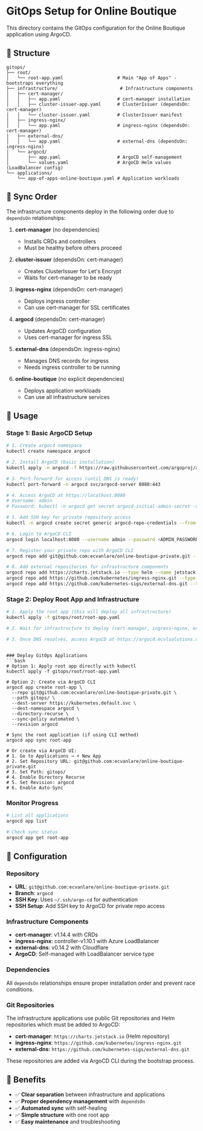 # GitOps Setup for Online Boutique

This directory contains the GitOps configuration for the Online Boutique application using ArgoCD.

## 📁 Structure

```
gitops/
├── root/
│   └── root-app.yaml                    # Main "App of Apps" - bootstraps everything
├── infrastructure/                       # Infrastructure components
│   ├── cert-manager/
│   │   ├── app.yaml                     # cert-manager installation
│   │   ├── cluster-issuer-app.yaml      # ClusterIssuer (dependsOn: cert-manager)
│   │   └── cluster-issuer.yaml          # ClusterIssuer manifest
│   ├── ingress-nginx/
│   │   └── app.yaml                     # ingress-nginx (dependsOn: cert-manager)
│   ├── external-dns/
│   │   └── app.yaml                     # external-dns (dependsOn: ingress-nginx)
│   └── argocd/
│       ├── app.yaml                     # ArgoCD self-management
│       └── values.yaml                  # ArgoCD Helm values (LoadBalancer config)
└── applications/
    └── app-of-apps-online-boutique.yaml # Application workloads
```

## 🔄 Sync Order

The infrastructure components deploy in the following order due to `dependsOn` relationships:

1. **cert-manager** (no dependencies)
   - Installs CRDs and controllers
   - Must be healthy before others proceed

2. **cluster-issuer** (dependsOn: cert-manager)
   - Creates ClusterIssuer for Let's Encrypt
   - Waits for cert-manager to be ready

3. **ingress-nginx** (dependsOn: cert-manager)
   - Deploys ingress controller
   - Can use cert-manager for SSL certificates

4. **argocd** (dependsOn: cert-manager)
   - Updates ArgoCD configuration
   - Uses cert-manager for ingress SSL

5. **external-dns** (dependsOn: ingress-nginx)
   - Manages DNS records for ingress
   - Needs ingress controller to be running

6. **online-boutique** (no explicit dependencies)
   - Deploys application workloads
   - Can use all infrastructure services

## 🚀 Usage

### Stage 1: Basic ArgoCD Setup
```bash
# 1. Create argocd namespace
kubectl create namespace argocd

# 2. Install ArgoCD (basic installation)
kubectl apply -n argocd -f https://raw.githubusercontent.com/argoproj/argo-cd/stable/manifests/install.yaml

# 3. Port-forward for access (until DNS is ready)
kubectl port-forward -n argocd svc/argocd-server 8080:443

# 4. Access ArgoCD at https://localhost:8080
# Username: admin
# Password: kubectl -n argocd get secret argocd-initial-admin-secret -o jsonpath="{.data.password}" | base64 -d

# 5. Add SSH key for private repository access
kubectl -n argocd create secret generic argocd-repo-credentials --from-file=sshPrivateKey=/Users/edem/.ssh/argo-cd

# 6. Login to ArgoCD CLI
argocd login localhost:8080 --username admin --password <ADMIN_PASSWORD> --insecure

# 7. Register your private repo with ArgoCD CLI
argocd repo add git@github.com:ecvanlare/online-boutique-private.git --ssh-private-key-path ~/.ssh/argo-cd

# 8. Add external repositories for infrastructure components
argocd repo add https://charts.jetstack.io --type helm --name jetstack
argocd repo add https://github.com/kubernetes/ingress-nginx.git --type git
argocd repo add https://github.com/kubernetes-sigs/external-dns.git --type git
```

### Stage 2: Deploy Root App and Infrastructure
```bash
# 1. Apply the root app (this will deploy all infrastructure)
kubectl apply -f gitops/root/root-app.yaml

# 2. Wait for infrastructure to deploy (cert-manager, ingress-nginx, external-dns)

# 3. Once DNS resolves, access ArgoCD at https://argocd.ecvlsolutions.com
```


```

### Deploy GitOps Applications
```bash
# Option 1: Apply root app directly with kubectl
kubectl apply -f gitops/root/root-app.yaml

# Option 2: Create via ArgoCD CLI
argocd app create root-app \
  --repo git@github.com:ecvanlare/online-boutique-private.git \
  --path gitops/ \
  --dest-server https://kubernetes.default.svc \
  --dest-namespace argocd \
  --directory-recurse \
  --sync-policy automated \
  --revision argocd

# Sync the root application (if using CLI method)
argocd app sync root-app

# Or create via ArgoCD UI:
# 1. Go to Applications → + New App
# 2. Set Repository URL: git@github.com:ecvanlare/online-boutique-private.git
# 3. Set Path: gitops/
# 4. Enable Directory Recurse
# 5. Set Revision: argocd
# 6. Enable Auto-Sync
```

### Monitor Progress
```bash
# List all applications
argocd app list

# Check sync status
argocd app get root-app
```

## 🔧 Configuration

### Repository
- **URL**: `git@github.com:ecvanlare/online-boutique-private.git`
- **Branch**: `argocd`
- **SSH Key**: Uses `~/.ssh/argo-cd` for authentication
- **SSH Setup**: Add SSH key to ArgoCD for private repo access

### Infrastructure Components
- **cert-manager**: v1.14.4 with CRDs
- **ingress-nginx**: controller-v1.10.1 with Azure LoadBalancer
- **external-dns**: v0.14.2 with Cloudflare
- **ArgoCD**: Self-managed with LoadBalancer service type

### Dependencies
All `dependsOn` relationships ensure proper installation order and prevent race conditions.

### Git Repositories
The infrastructure applications use public Git repositories and Helm repositories which must be added to ArgoCD:
- **cert-manager**: `https://charts.jetstack.io` (Helm repository)
- **ingress-nginx**: `https://github.com/kubernetes/ingress-nginx.git`
- **external-dns**: `https://github.com/kubernetes-sigs/external-dns.git`

These repositories are added via ArgoCD CLI during the bootstrap process.

## 🎯 Benefits

- ✅ **Clear separation** between infrastructure and applications
- ✅ **Proper dependency management** with `dependsOn`
- ✅ **Automated sync** with self-healing
- ✅ **Simple structure** with one root app
- ✅ **Easy maintenance** and troubleshooting 